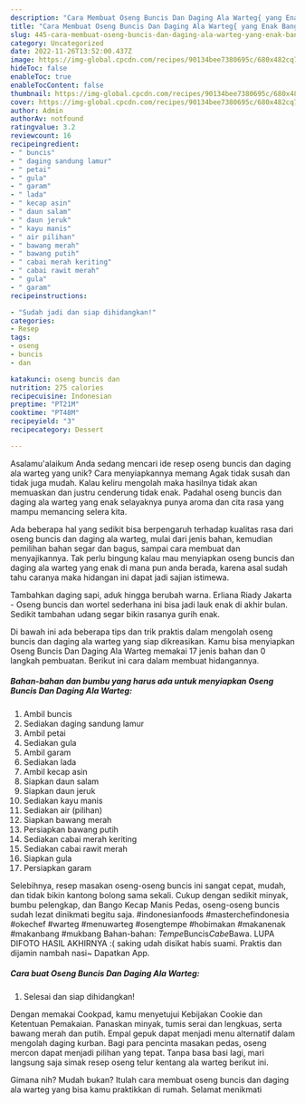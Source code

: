 ```yaml
---
description: "Cara Membuat Oseng Buncis Dan Daging Ala Warteg{ yang Enak Banget"
title: "Cara Membuat Oseng Buncis Dan Daging Ala Warteg{ yang Enak Banget"
slug: 445-cara-membuat-oseng-buncis-dan-daging-ala-warteg-yang-enak-banget
category: Uncategorized
date: 2022-11-26T13:52:00.437Z
image: https://img-global.cpcdn.com/recipes/90134bee7380695c/680x482cq70/oseng-buncis-dan-daging-ala-warteg-foto-resep-utama.jpg
hideToc: false
enableToc: true
enableTocContent: false
thumbnail: https://img-global.cpcdn.com/recipes/90134bee7380695c/680x482cq70/oseng-buncis-dan-daging-ala-warteg-foto-resep-utama.jpg
cover: https://img-global.cpcdn.com/recipes/90134bee7380695c/680x482cq70/oseng-buncis-dan-daging-ala-warteg-foto-resep-utama.jpg
author: Admin
authorAv: notfound
ratingvalue: 3.2
reviewcount: 16
recipeingredient:
- " buncis"
- " daging sandung lamur"
- " petai"
- " gula"
- " garam"
- " lada"
- " kecap asin"
- " daun salam"
- " daun jeruk"
- " kayu manis"
- " air pilihan"
- " bawang merah"
- " bawang putih"
- " cabai merah keriting"
- " cabai rawit merah"
- " gula"
- " garam"
recipeinstructions:

- "Sudah jadi dan siap dihidangkan!"
categories:
- Resep
tags:
- oseng
- buncis
- dan

katakunci: oseng buncis dan 
nutrition: 275 calories
recipecuisine: Indonesian
preptime: "PT21M"
cooktime: "PT48M"
recipeyield: "3"
recipecategory: Dessert

---
```



Asalamu'alaikum Anda sedang mencari ide resep oseng buncis dan daging ala warteg yang unik? Cara menyiapkannya memang Agak tidak susah dan tidak juga mudah. Kalau keliru mengolah maka hasilnya tidak akan memuaskan dan justru cenderung tidak enak. Padahal oseng buncis dan daging ala warteg yang enak selayaknya punya aroma dan cita rasa yang mampu memancing selera kita.


Ada beberapa hal yang sedikit bisa berpengaruh terhadap kualitas rasa dari oseng buncis dan daging ala warteg, mulai dari jenis bahan, kemudian pemilihan bahan segar dan bagus, sampai cara membuat dan menyajikannya. Tak perlu bingung kalau mau menyiapkan oseng buncis dan daging ala warteg yang enak di mana pun anda berada, karena asal sudah tahu caranya maka hidangan ini dapat jadi sajian istimewa.

Tambahkan daging sapi, aduk hingga berubah warna. Erliana Riady Jakarta - Oseng buncis dan wortel sederhana ini bisa jadi lauk enak di akhir bulan. Sedikit tambahan udang segar bikin rasanya gurih enak.


Di bawah ini ada beberapa tips dan trik praktis dalam mengolah oseng buncis dan daging ala warteg yang siap dikreasikan. Kamu bisa menyiapkan Oseng Buncis Dan Daging Ala Warteg memakai 17 jenis bahan dan 0 langkah pembuatan. Berikut ini cara dalam membuat hidangannya.

<!--inarticleads1-->

##### Bahan-bahan dan bumbu yang harus ada untuk menyiapkan Oseng Buncis Dan Daging Ala Warteg:

1. Ambil  buncis
1. Sediakan  daging sandung lamur
1. Ambil  petai
1. Sediakan  gula
1. Ambil  garam
1. Sediakan  lada
1. Ambil  kecap asin
1. Siapkan  daun salam
1. Siapkan  daun jeruk
1. Sediakan  kayu manis
1. Sediakan  air (pilihan)
1. Siapkan  bawang merah
1. Persiapkan  bawang putih
1. Sediakan  cabai merah keriting
1. Sediakan  cabai rawit merah
1. Siapkan  gula
1. Persiapkan  garam


Selebihnya, resep masakan oseng-oseng buncis ini sangat cepat, mudah, dan tidak bikin kantong bolong sama sekali. Cukup dengan sedikit minyak, bumbu pelengkap, dan Bango Kecap Manis Pedas, oseng-oseng buncis sudah lezat dinikmati begitu saja. #indonesianfoods #masterchefindonesia #okechef #warteg #menuwarteg #osengtempe #hobimakan #makanenak #makanbang #mukbang Bahan-bahan: *Tempe*Buncis*Cabe*Bawa. LUPA DIFOTO HASIL AKHIRNYA :( saking udah disikat habis suami. Praktis dan dijamin nambah nasi~ Dapatkan App. 

<!--inarticleads2-->

##### Cara buat Oseng Buncis Dan Daging Ala Warteg:


1. Selesai dan siap dihidangkan!

Dengan memakai Cookpad, kamu menyetujui Kebijakan Cookie dan Ketentuan Pemakaian. Panaskan minyak, tumis serai dan lengkuas, serta bawang merah dan putih. Empal gepuk dapat menjadi menu alternatif dalam mengolah daging kurban. Bagi para pencinta masakan pedas, oseng mercon dapat menjadi pilihan yang tepat. Tanpa basa basi lagi, mari langsung saja simak resep oseng telur kentang ala warteg berikut ini. 

Gimana nih? Mudah bukan? Itulah cara membuat oseng buncis dan daging ala warteg yang bisa kamu praktikkan di rumah. Selamat menikmati

